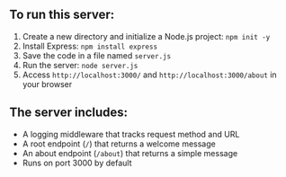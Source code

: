 ## To run this server:

1. Create a new directory and initialize a Node.js project: `npm init -y`
2. Install Express: `npm install express`
3. Save the code in a file named `server.js`
4. Run the server: `node server.js`
5. Access `http://localhost:3000/` and `http://localhost:3000/about` in your browser

## The server includes:

- A logging middleware that tracks request method and URL
- A root endpoint (`/`) that returns a welcome message
- An about endpoint (`/about`) that returns a simple message
- Runs on port 3000 by default